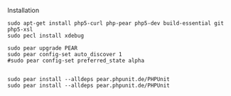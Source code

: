 

Installation

	sudo apt-get install php5-curl php-pear php5-dev build-essential git php5-xsl
	sudo pecl install xdebug

	sudo pear upgrade PEAR
	sudo pear config-set auto_discover 1
	#sudo pear config-set preferred_state alpha


	sudo pear install --alldeps pear.phpunit.de/PHPUnit
	sudo pear install --alldeps pear.phpunit.de/PHPUnit

